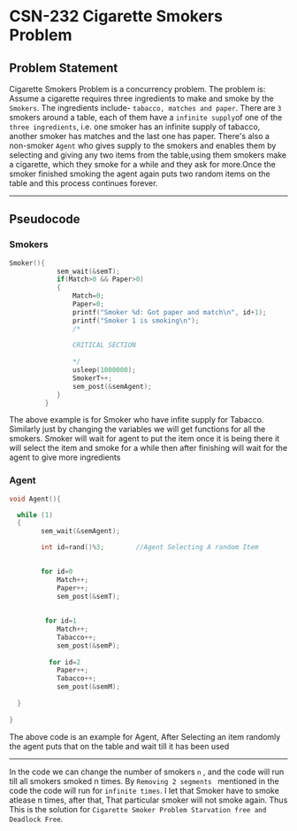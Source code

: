 # CSN-232 Cigarette Smokers Problem 

## Problem Statement

Cigarette Smokers Problem is a concurrency problem.
The problem is:
Assume a cigarette requires three ingredients to make and smoke by the `Smokers`. The ingredients include- `tabacco, matches and paper`.
There are `3 `smokers around a table, each of them have a `infinite supply`of one of the `three ingredients`, i.e. one smoker has an infinite supply of tabacco, another smoker has matches and the last one has paper. 
There's also a non-smoker `Agent` who gives supply to the smokers and enables them by selecting and giving any two items from the table,using them smokers make a cigarette, which they smoke for a while and they ask for more.Once the smoker finished smoking the agent again puts two random items on the table and this process continues forever.


 - - - -
 
## Pseudocode

### Smokers 

```c
Smoker(){   
            sem_wait(&semT);
            if(Match>0 && Paper>0)        
            {
                Match=0; 
                Paper=0;
                printf("Smoker %d: Got paper and match\n", id+1);
                printf("Smoker 1 is smoking\n");
                /* 
            
                CRITICAL SECTION
            
                */
                usleep(1000000);
                SmokerT++;
                sem_post(&semAgent);
            }
         } 


```

The above example is for Smoker who have infite supply for Tabacco.
Similarly just by changing the variables we will get functions for all the smokers.
Smoker will wait for agent to put the item once it is being there it will select the item and smoke for a while then after finishing will wait for the agent to give more ingredients


### Agent

```c
void Agent(){

  while (1)
  {
        sem_wait(&semAgent);

        int id=rand()%3;        //Agent Selecting A random Item

            
        for id=0
            Match++;
            Paper++;
            sem_post(&semT);
            
            
         for id=1
            Match++;
            Tabacco++;
            sem_post(&semP);
          
          for id=2
            Paper++;
            Tabacco++;
            sem_post(&semM);
      
  }
       
}


```

The above code is an example for Agent, After Selecting an item randomly the agent puts that on the table and wait till it has been used

 - - - -
 
 
In the code we can change the number of smokers `n` , and the code will run till all smokers smoked n times. By `Removing 2 segments ` mentioned in the code the code will run for `infinite times`.
I let that Smoker have to smoke atlease n times, after that, That particular smoker will not smoke again. 
Thus This is the solution for `Cigarette Smoker Problem Starvation free and Deadlock Free`.

